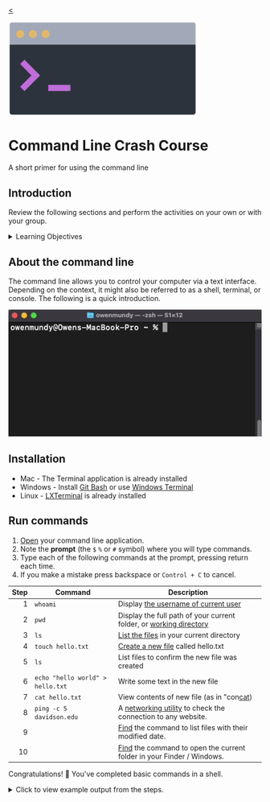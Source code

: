 
[<](../README.md)

<img width="375" src="assets/img/banner/banner-command-line.png">

# Command Line Crash Course

A short primer for using the command line


## Introduction

Review the following sections and perform the activities on your own or with your group.

<details>
<summary>Learning Objectives</summary>

Students who complete the following will be able to:

- Explain what the command line is and what it can do
- Open a command line program on their computer and execute basic commands
- Use a web reference to look up shell commands

</details>



## About the command line

The command line allows you to control your computer via a text interface. Depending on the context, it might also be referred to as a shell, terminal, or console. The following is a quick introduction.

<img src="assets/img/command-line/command-line-hello-world.gif">



## Installation

- Mac - The Terminal application is already installed
- Windows - Install [Git Bash](https://gitforwindows.org/) or use [Windows Terminal](https://www.microsoft.com/en-us/p/windows-terminal/9n0dx20hk701)
- Linux - [LXTerminal](https://www.raspberrypi.org/documentation/usage/terminal/) is already installed


## Run commands

1. [Open](topics-basics.md#find-a-file-or-program) your command line application.
1. Note the **prompt** (the `$` `%` or `#` symbol) where you will type commands.
1. Type each of the following commands at the prompt, pressing return each time.
1. If you make a mistake press backspace or `Control + C` to cancel.


Step | Command | Description
---: | --- | ---
1 | `whoami` | Display [the username of current user](https://en.wikipedia.org/wiki/Whoami)
2 | `pwd` | Display the full path of your current folder, or [working directory](https://en.wikipedia.org/wiki/Pwd)
3 | `ls` | [List the files](https://en.wikipedia.org/wiki/Ls) in your current directory
4 | `touch hello.txt` | [Create a new file](https://en.wikipedia.org/wiki/Touch_(command)) called hello.txt
5 | `ls` | List files to confirm the new file was created
6 | `echo "hello world" > hello.txt` | Write some text in the new file
7 | `cat hello.txt` | View contents of new file (as in "con[cat](https://en.wikipedia.org/wiki/Cat_(Unix)enate"))
8 | `ping -c 5 davidson.edu` | A [networking utility](https://en.wikipedia.org/wiki/Ping_(networking_utility)) to check the connection to any website.
9 |   | [Find](https://www.codecademy.com/articles/command-line-commands) the command to list files with their modified date.
10 |   | [Find](https://learn.co/lessons/bash-navigation-osx) the command to open the current folder in your Finder / Windows.

Congratulations! 🎉 You've completed basic commands in a shell.



<details>
<summary>Click to view example output from the steps.</summary>

![crash course](assets/img/command-line/command-line-crash-course.png)
![ping](assets/img/command-line/command-line-ping.png)

</details>
